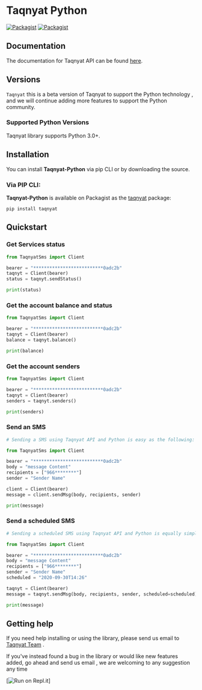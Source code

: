 # Taqnyat Python

[![Packagist](https://img.shields.io/badge/Python-v1.0.0-blue)](https://pypi.org/project/Taqnyat/)
[![Packagist](https://img.shields.io/badge/Download-12.4KB-Green)](https://pypi.org/project/Taqnyat/)

## Documentation

The documentation for Taqnyat API can be found [here][apidocs].

## Versions

`Taqnyat` this is a beta version of Taqnyat to support the Python technology , and we will continue adding more features to support the Python community.
### Supported Python Versions

Taqnyat library supports Python 3.0+.

## Installation

You can install **Taqnyat-Python** via pip CLI or by downloading the source.

### Via PIP CLI:

**Taqnyat-Python** is available on Packagist as the
[taqnyat]([![Packagist](https://img.shields.io/badge/repl-White)](https://pypi.org/project/Taqnyat/)
) package:

```
pip install taqnyat
```

## Quickstart

### Get Services status

```python
from TaqnyatSms import Client

bearer = "**************************0adc2b"
taqnyt = Client(bearer)
status = taqnyt.sendStatus()

print(status)
```

### Get the account balance and status

```python
from TaqnyatSms import Client

bearer = "**************************0adc2b"
taqnyt = Client(bearer)
balance = taqnyt.balance()

print(balance)
```

### Get the account senders

```python
from TaqnyatSms import Client

bearer = "**************************0adc2b"
taqnyt = Client(bearer)
senders = taqnyt.senders()

print(senders)
```

### Send an SMS

```python
# Sending a SMS using Taqnyat API and Python is easy as the following:

from TaqnyatSms import Client

bearer = "**************************0adc2b"
body = "message Content"
recipients = ["966********"]
sender = "Sender Name"

client = Client(bearer)
message = client.sendMsg(body, recipients, sender)

print(message)
```

### Send a scheduled SMS

```python
# Sending a scheduled SMS using Taqnyat API and Python is equally simple:

from TaqnyatSms import Client

bearer = "**************************0adc2b"
body = "message Content"
recipients = ["966********"]
sender = "Sender Name"
scheduled = "2020-09-30T14:26"

taqnyt = Client(bearer)
message = taqnyt.sendMsg(body, recipients, sender, scheduled=scheduled)

print(message)
```


## Getting help

If you need help installing or using the library, please send us email to [Taqnyat Team](mailto:dev@taqnyat.sa) .

If you've instead found a bug in the library or would like new features added, go ahead and send us email , we are welcoming to any suggestion any time

[apidocs]: http://dev.taqnyat.sa
[libdocs]: https://github.com/taqnyat/python/README.md

[![Run on Repl.it](https://repl.it/badge/github/taqnyat/python)]
